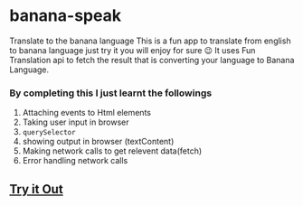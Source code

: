 # banana-speak
Translate to the banana language 
This is a fun app to translate from english to banana language just try it you will enjoy for sure 😉
It uses Fun Translation api to fetch the result that is converting your language to Banana Language.
### By completing this I just learnt the followings
1. Attaching events to Html elements
2. Taking user input in browser
3. `querySelector`
4. showing output in browser (textContent)
5. Making network calls to get relevent data(fetch)
6. Error handling network calls
## [Try it Out](https://talkingripebanana.netlify.app/)
